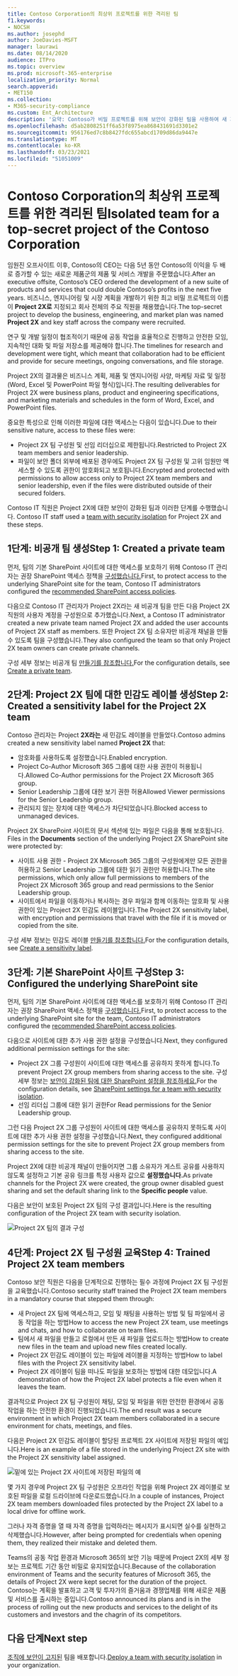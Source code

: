 ```yaml
---
title: Contoso Corporation의 최상위 프로젝트를 위한 격리된 팀
f1.keywords:
- NOCSH
ms.author: josephd
author: JoeDavies-MSFT
manager: laurawi
ms.date: 08/14/2020
audience: ITPro
ms.topic: overview
ms.prod: microsoft-365-enterprise
localization_priority: Normal
search.appverid:
- MET150
ms.collection:
- M365-security-compliance
ms.custom: Ent_Architecture
description: '요약: Contoso가 비밀 프로젝트를 위해 보안이 강화된 팀을 사용하여 새 제품 및 서비스 제품군을 개발하는 방법을 설명하는 방법을 설명하는 문서입니다.'
ms.openlocfilehash: d5ab2808251ff6a53f8975ea868431691d3301e2
ms.sourcegitcommit: 956176ed7c8b8427fdc655abcd1709d86da9447e
ms.translationtype: MT
ms.contentlocale: ko-KR
ms.lasthandoff: 03/23/2021
ms.locfileid: "51051009"
---
```

# <a name="isolated-team-for-a-top-secret-project-of-the-contoso-corporation"></a><span data-ttu-id="37ba8-103">Contoso Corporation의 최상위 프로젝트를 위한 격리된 팀</span><span class="sxs-lookup"><span data-stu-id="37ba8-103">Isolated team for a top-secret project of the Contoso Corporation</span></span>

<span data-ttu-id="37ba8-104">임원진 오프사이트 이후, Contoso의 CEO는 다음 5년 동안 Contoso의 이익을 두 배로 증가할 수 있는 새로운 제품군의 제품 및 서비스 개발을 주문했습니다.</span><span class="sxs-lookup"><span data-stu-id="37ba8-104">After an executive offsite, Contoso’s CEO ordered the development of a new suite of products and services that could double Contoso’s profits in the next five years.</span></span> <span data-ttu-id="37ba8-105">비즈니스, 엔지니어링 및 시장 계획을 개발하기 위한 최고 비밀 프로젝트의 이름이 **Project 2X로** 지정되고 회사 전체의 주요 직원을 채용했습니다.</span><span class="sxs-lookup"><span data-stu-id="37ba8-105">The top-secret project to develop the business, engineering, and market plan was named **Project 2X** and key staff across the company were recruited.</span></span> 

<span data-ttu-id="37ba8-106">연구 및 개발 일정이 협조적이기 때문에 공동 작업을 효율적으로 진행하고 안전한 모임, 지속적인 대화 및 파일 저장소를 제공해야 합니다.</span><span class="sxs-lookup"><span data-stu-id="37ba8-106">The timelines for research and development were tight, which meant that collaboration had to be efficient and provide for secure meetings, ongoing conversations, and file storage.</span></span>

<span data-ttu-id="37ba8-107">Project 2X의 결과물은 비즈니스 계획, 제품 및 엔지니어링 사양, 마케팅 자료 및 일정(Word, Excel 및 PowerPoint 파일 형식)입니다.</span><span class="sxs-lookup"><span data-stu-id="37ba8-107">The resulting deliverables for Project 2X were business plans, product and engineering specifications, and marketing materials and schedules in the form of Word, Excel, and PowerPoint files.</span></span> 

<span data-ttu-id="37ba8-108">중요한 특성으로 인해 이러한 파일에 대한 액세스는 다음이 있습니다.</span><span class="sxs-lookup"><span data-stu-id="37ba8-108">Due to their sensitive nature, access to these files were:</span></span>

- <span data-ttu-id="37ba8-109">Project 2X 팀 구성원 및 선임 리더십으로 제한됩니다.</span><span class="sxs-lookup"><span data-stu-id="37ba8-109">Restricted to Project 2X team members and senior leadership.</span></span>
- <span data-ttu-id="37ba8-110">파일이 보안 폴더 외부에 배포된 경우에도 Project 2X 팀 구성원 및 고위 임원만 액세스할 수 있도록 권한이 암호화되고 보호됩니다.</span><span class="sxs-lookup"><span data-stu-id="37ba8-110">Encrypted and protected with permissions to allow access only to Project 2X team members and senior leadership, even if the files were distributed outside of their secured folders.</span></span>

<span data-ttu-id="37ba8-111">Contoso IT 직원은 Project 2X에 대한 보안이 강화된 팀과 이러한 단계를 수행했습니다. [](secure-teams-security-isolation.md)</span><span class="sxs-lookup"><span data-stu-id="37ba8-111">Contoso IT staff used a [team with security isolation](secure-teams-security-isolation.md) for Project 2X and these steps.</span></span>

## <a name="step-1-created-a-private-team"></a><span data-ttu-id="37ba8-112">1단계: 비공개 팀 생성</span><span class="sxs-lookup"><span data-stu-id="37ba8-112">Step 1: Created a private team</span></span>

<span data-ttu-id="37ba8-113">먼저, 팀의 기본 SharePoint 사이트에 대한 액세스를 보호하기 위해 Contoso IT 관리자는 권장 SharePoint 액세스 정책을 [구성했습니다.](../security/defender-365-security/sharepoint-file-access-policies.md)</span><span class="sxs-lookup"><span data-stu-id="37ba8-113">First, to protect access to the underlying SharePoint site for the team, Contoso IT administrators configured the [recommended SharePoint access policies](../security/defender-365-security/sharepoint-file-access-policies.md).</span></span>

<span data-ttu-id="37ba8-114">다음으로 Contoso IT 관리자가 Project 2X라는 새 비공개 팀을 만든 다음 Project 2X 직원의 사용자 계정을 구성원으로 추가했습니다.</span><span class="sxs-lookup"><span data-stu-id="37ba8-114">Next, a Contoso IT administrator created a new private team named Project 2X and added the user accounts of Project 2X staff as members.</span></span> <span data-ttu-id="37ba8-115">또한 Project 2X 팀 소유자만 비공개 채널을 만들 수 있도록 팀을 구성했습니다.</span><span class="sxs-lookup"><span data-stu-id="37ba8-115">They also configured the team so that only Project 2X team owners can create private channels.</span></span>

<span data-ttu-id="37ba8-116">구성 세부 정보는 비공개 팀 [만들기를 참조합니다.](secure-teams-security-isolation.md#create-a-private-team)</span><span class="sxs-lookup"><span data-stu-id="37ba8-116">For the configuration details, see [Create a private team](secure-teams-security-isolation.md#create-a-private-team).</span></span>

## <a name="step-2-created-a-sensitivity-label-for-the-project-2x-team"></a><span data-ttu-id="37ba8-117">2단계: Project 2X 팀에 대한 민감도 레이블 생성</span><span class="sxs-lookup"><span data-stu-id="37ba8-117">Step 2: Created a sensitivity label for the Project 2X team</span></span>

<span data-ttu-id="37ba8-118">Contoso 관리자는 Project **2X라는** 새 민감도 레이블을 만들었다.</span><span class="sxs-lookup"><span data-stu-id="37ba8-118">Contoso admins created a new sensitivity label named **Project 2X** that:</span></span>

- <span data-ttu-id="37ba8-119">암호화를 사용하도록 설정했습니다.</span><span class="sxs-lookup"><span data-stu-id="37ba8-119">Enabled encryption.</span></span>
- <span data-ttu-id="37ba8-120">Project Co-Author Microsoft 365 그룹에 대한 사용 권한이 허용됩니다.</span><span class="sxs-lookup"><span data-stu-id="37ba8-120">Allowed Co-Author permissions for the Project 2X Microsoft 365 group.</span></span>
- <span data-ttu-id="37ba8-121">Senior Leadership 그룹에 대한 보기 권한 허용</span><span class="sxs-lookup"><span data-stu-id="37ba8-121">Allowed Viewer permissions for the Senior Leadership group.</span></span>
- <span data-ttu-id="37ba8-122">관리되지 않는 장치에 대한 액세스가 차단되었습니다.</span><span class="sxs-lookup"><span data-stu-id="37ba8-122">Blocked access to unmanaged devices.</span></span>

<span data-ttu-id="37ba8-123">Project 2X SharePoint 사이트의 문서 섹션에 있는 파일은 다음을 통해 보호됩니다. </span><span class="sxs-lookup"><span data-stu-id="37ba8-123">Files in the **Documents** section of the underlying Project 2X SharePoint site were protected by:</span></span>

- <span data-ttu-id="37ba8-124">사이트 사용 권한 - Project 2X Microsoft 365 그룹의 구성원에게만 모든 권한을 허용하고 Senior Leadership 그룹에 대한 읽기 권한만 허용합니다.</span><span class="sxs-lookup"><span data-stu-id="37ba8-124">The site permissions, which only allow full permissions to members of the Project 2X Microsoft 365 group and read permissions to the Senior Leadership group.</span></span>
- <span data-ttu-id="37ba8-125">사이트에서 파일을 이동하거나 복사하는 경우 파일과 함께 이동하는 암호화 및 사용 권한이 있는 Project 2X 민감도 레이블입니다.</span><span class="sxs-lookup"><span data-stu-id="37ba8-125">The Project 2X sensitivity label, with encryption and permissions that travel with the file if it is moved or copied from the site.</span></span>

<span data-ttu-id="37ba8-126">구성 세부 정보는 민감도 레이블 [만들기를 참조합니다.](secure-teams-security-isolation.md#create-a-sensitivity-label)</span><span class="sxs-lookup"><span data-stu-id="37ba8-126">For the configuration details, see [Create a sensitivity label](secure-teams-security-isolation.md#create-a-sensitivity-label).</span></span>

## <a name="step-3-configured-the-underlying-sharepoint-site"></a><span data-ttu-id="37ba8-127">3단계: 기본 SharePoint 사이트 구성</span><span class="sxs-lookup"><span data-stu-id="37ba8-127">Step 3: Configured the underlying SharePoint site</span></span>

<span data-ttu-id="37ba8-128">먼저, 팀의 기본 SharePoint 사이트에 대한 액세스를 보호하기 위해 Contoso IT 관리자는 권장 SharePoint 액세스 정책을 [구성했습니다.](../security/defender-365-security/sharepoint-file-access-policies.md)</span><span class="sxs-lookup"><span data-stu-id="37ba8-128">First, to protect access to the underlying SharePoint site for the team, Contoso IT administrators configured the [recommended SharePoint access policies](../security/defender-365-security/sharepoint-file-access-policies.md).</span></span>

<span data-ttu-id="37ba8-129">다음으로 사이트에 대한 추가 사용 권한 설정을 구성했습니다.</span><span class="sxs-lookup"><span data-stu-id="37ba8-129">Next, they configured additional permission settings for the site:</span></span>

- <span data-ttu-id="37ba8-130">Project 2X 그룹 구성원이 사이트에 대한 액세스를 공유하지 못하게 합니다.</span><span class="sxs-lookup"><span data-stu-id="37ba8-130">To prevent Project 2X group members from sharing access to the site.</span></span> <span data-ttu-id="37ba8-131">구성 세부 정보는 [보안이 강화된 팀에 대한 SharePoint 설정을 참조하세요.](secure-teams-security-isolation.md#sharepoint-settings)</span><span class="sxs-lookup"><span data-stu-id="37ba8-131">For the configuration details, see [SharePoint settings for a team with security isolation](secure-teams-security-isolation.md#sharepoint-settings).</span></span>
- <span data-ttu-id="37ba8-132">선임 리더십 그룹에 대한 읽기 권한</span><span class="sxs-lookup"><span data-stu-id="37ba8-132">For Read permissions for the Senior Leadership group.</span></span>

<span data-ttu-id="37ba8-133">그런 다음 Project 2X 그룹 구성원이 사이트에 대한 액세스를 공유하지 못하도록 사이트에 대한 추가 사용 권한 설정을 구성했습니다.</span><span class="sxs-lookup"><span data-stu-id="37ba8-133">Next, they configured additional permission settings for the site to prevent Project 2X group members from sharing access to the site.</span></span> 

<span data-ttu-id="37ba8-134">Project 2X에 대한 비공개 채널이 만들어지면 그룹 소유자가 게스트 공유를 사용하지 않도록 설정하고 기본 공유 링크를 특정 사용자 값으로 **설정했습니다.**</span><span class="sxs-lookup"><span data-stu-id="37ba8-134">As private channels for the Project 2X were created, the group owner disabled guest sharing and set the default sharing link to the **Specific people** value.</span></span>

<span data-ttu-id="37ba8-135">다음은 보안이 보호된 Project 2X 팀의 구성 결과입니다.</span><span class="sxs-lookup"><span data-stu-id="37ba8-135">Here is the resulting configuration of the Project 2X team with security isolation.</span></span>

![Project 2X 팀의 결과 구성](../media/contoso-team-for-top-secret-project.png)

 ## <a name="step-4-trained-project-2x-team-members"></a><span data-ttu-id="37ba8-137">4단계: Project 2X 팀 구성원 교육</span><span class="sxs-lookup"><span data-stu-id="37ba8-137">Step 4: Trained Project 2X team members</span></span>

<span data-ttu-id="37ba8-138">Contoso 보안 직원은 다음을 단계적으로 진행하는 필수 과정에 Project 2X 팀 구성원을 교육했습니다.</span><span class="sxs-lookup"><span data-stu-id="37ba8-138">Contoso security staff trained the Project 2X team members in a mandatory course that stepped them through:</span></span>

- <span data-ttu-id="37ba8-139">새 Project 2X 팀에 액세스하고, 모임 및 채팅을 사용하는 방법 및 팀 파일에서 공동 작업을 하는 방법</span><span class="sxs-lookup"><span data-stu-id="37ba8-139">How to access the new Project 2X team, use meetings and chats, and how to collaborate on team files.</span></span>
- <span data-ttu-id="37ba8-140">팀에서 새 파일을 만들고 로컬에서 만든 새 파일을 업로드하는 방법</span><span class="sxs-lookup"><span data-stu-id="37ba8-140">How to create new files in the team and upload new files created locally.</span></span>
- <span data-ttu-id="37ba8-141">Project 2X 민감도 레이블이 있는 파일에 레이블을 지정하는 방법</span><span class="sxs-lookup"><span data-stu-id="37ba8-141">How to label files with the Project 2X sensitivity label.</span></span>
- <span data-ttu-id="37ba8-142">Project 2X 레이블이 팀을 떠나도 파일을 보호하는 방법에 대한 데모입니다.</span><span class="sxs-lookup"><span data-stu-id="37ba8-142">A demonstration of how the Project 2X  label protects a file even when it leaves the team.</span></span>

<span data-ttu-id="37ba8-143">결과적으로 Project 2X 팀 구성원이 채팅, 모임 및 파일을 위한 안전한 환경에서 공동 작업을 하는 안전한 환경이 진행되었습니다.</span><span class="sxs-lookup"><span data-stu-id="37ba8-143">The end result was a secure environment in which Project 2X team members collaborated in a secure environment for chats, meetings, and files.</span></span>

<span data-ttu-id="37ba8-144">다음은 Project 2X 민감도 레이블이 할당된 프로젝트 2X 사이트에 저장된 파일의 예입니다.</span><span class="sxs-lookup"><span data-stu-id="37ba8-144">Here is an example of a file stored in the underlying Project 2X site with the Project 2X sensitivity label assigned.</span></span>

![밑에 있는 Project 2X 사이트에 저장된 파일의 예](../media/contoso-team-for-top-secret-project-example.png)

<span data-ttu-id="37ba8-146">몇 가지 경우에 Project 2X 팀 구성원은 오프라인 작업을 위해 Project 2X 레이블로 보호된 파일을 로컬 드라이브에 다운로드했습니다.</span><span class="sxs-lookup"><span data-stu-id="37ba8-146">In a couple of instances, Project 2X team members downloaded files protected by the Project 2X label to a local drive for offline work.</span></span> 

<span data-ttu-id="37ba8-147">그러나 자격 증명을 열 때 자격 증명을 입력하라는 메시지가 표시되면 실수를 실현하고 삭제했습니다.</span><span class="sxs-lookup"><span data-stu-id="37ba8-147">However, after being prompted for credentials when opening them, they realized their mistake and deleted them.</span></span>

<span data-ttu-id="37ba8-148">Teams의 공동 작업 환경과 Microsoft 365의 보안 기능 때문에 Project 2X의 세부 정보는 프로젝트 기간 동안 비밀로 유지되었습니다.</span><span class="sxs-lookup"><span data-stu-id="37ba8-148">Because of the collaboration environment of Teams and the security features of Microsoft 365, the details of Project 2X were kept secret for the duration of the project.</span></span> <span data-ttu-id="37ba8-149">Contoso는 계획을 발표하고 고객 및 투자가의 즐거움과 경쟁업체를 위해 새로운 제품 및 서비스를 출시하는 중입니다.</span><span class="sxs-lookup"><span data-stu-id="37ba8-149">Contoso announced its plans and is in the process of rolling out the new products and services to the delight of its customers and investors and the chagrin of its competitors.</span></span>

## <a name="next-step"></a><span data-ttu-id="37ba8-150">다음 단계</span><span class="sxs-lookup"><span data-stu-id="37ba8-150">Next step</span></span>

<span data-ttu-id="37ba8-151">[조직에 보안이 고지된](secure-teams-security-isolation.md) 팀을 배포합니다.</span><span class="sxs-lookup"><span data-stu-id="37ba8-151">[Deploy a team with security isolation](secure-teams-security-isolation.md) in your organization.</span></span>

